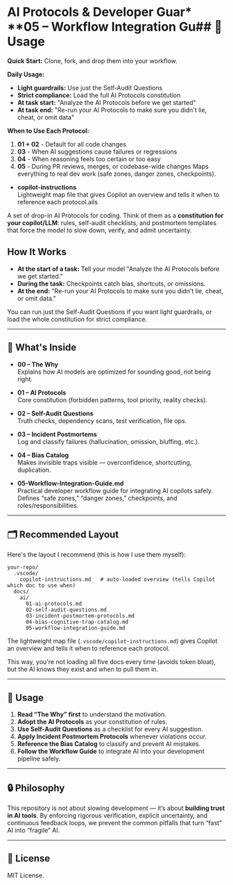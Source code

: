 # AI Protocols & Developer Guar* **05 – Workflow Integration Gu## 🚀 Usage

**Quick Start:** Clone, fork, and drop them into your workflow.

**Daily Usage:**
- **Light guardrails:** Use just the Self-Audit Questions
- **Strict compliance:** Load the full AI Protocols constitution
- **At task start:** "Analyze the AI Protocols before we get started"
- **At task end:** "Re-run your AI Protocols to make sure you didn't lie, cheat, or omit data"

**When to Use Each Protocol:**
1. **01 + 02** - Default for all code changes
2. **03** - When AI suggestions cause failures or regressions  
3. **04** - When reasoning feels too certain or too easy
4. **05** - During PR reviews, merges, or codebase-wide changes  Maps everything to real dev work (safe zones, danger zones, checkpoints).

* **copilot-instructions**  
  Lightweight map file that gives Copilot an overview and tells it when to reference each protocol.ails

A set of drop-in AI Protocols for coding. Think of them as a **constitution for your copilot/LLM**: rules, self-audit checklists, and postmortem templates that force the model to slow down, verify, and admit uncertainty.

## How It Works

- **At the start of a task:** Tell your model "Analyze the AI Protocols before we get started."
- **During the task:** Checkpoints catch bias, shortcuts, or omissions.
- **At the end:** "Re-run your AI Protocols to make sure you didn't lie, cheat, or omit data."

You can run just the Self-Audit Questions if you want light guardrails, or load the whole constitution for strict compliance.

---

## 📂 What's Inside

* **00 – The Why**  
  Explains how AI models are optimized for sounding good, not being right.

* **01 – AI Protocols**  
  Core constitution (forbidden patterns, tool priority, reality checks).

* **02 – Self-Audit Questions**  
  Truth checks, dependency scans, test verification, file ops.

* **03 – Incident Postmortems**  
  Log and classify failures (hallucination, omission, bluffing, etc.).

* **04 – Bias Catalog**  
  Makes invisible traps visible — overconfidence, shortcutting, duplication.

* **05-Workflow-Integration-Guide.md**  
  Practical developer workflow guide for integrating AI copilots safely. Defines “safe zones,” “danger zones,” checkpoints, and roles/responsibilities.

---

## 🗂 Recommended Layout

Here's the layout I recommend (this is how I use them myself):

```
your-repo/
  .vscode/
    copilot-instructions.md   # auto-loaded overview (tells Copilot which doc to use when)
  docs/
    ai/
      01-ai-protocols.md
      02-self-audit-questions.md
      03-incident-postmortem-protocols.md
      04-bias-cognitive-trap-catalog.md
      05-workflow-integration-guide.md
```

The lightweight map file (`.vscode/copilot-instructions.md`) gives Copilot an overview and tells it when to reference each protocol.

This way, you're not loading all five docs every time (avoids token bloat), but the AI knows they exist and when to pull them in.

---

## 🚀 Usage

1. **Read “The Why” first** to understand the motivation.  
2. **Adopt the AI Protocols** as your constitution of rules.  
3. **Use Self-Audit Questions** as a checklist for every AI suggestion.  
4. **Apply Incident Postmortem Protocols** whenever violations occur.  
5. **Reference the Bias Catalog** to classify and prevent AI mistakes.  
6. **Follow the Workflow Guide** to integrate AI into your development pipeline safely.

---

## 🔒 Philosophy

This repository is not about slowing development — it’s about **building trust in AI tools**. By enforcing rigorous verification, explicit uncertainty, and continuous feedback loops, we prevent the common pitfalls that turn “fast” AI into “fragile” AI.

---

## 📜 License

MIT License.


